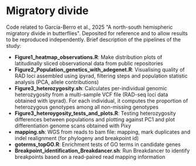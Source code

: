 # Migratory divide

Code related to García-Berro et al., 2025 "A north-south hemispheric migratory divide in butterflies". Deposited for reference and to allow results to be reproduced independently. Brief description of the pipelines of the study:

- **Figure1_heatmap_observations.R**: Make distribution plots of latitudinally sliced observational data from public repositories
- **Figure2_Population_genetics_with_adegenet.R**: Visualising quality of RAD loci assembled using ipyrad, filtering steps and population statistic analysis (PCA, allele contributions) 
- **Figure3_heterozygosity.sh**: Calculates per-individual genomic heterozygosity from a multi-sample VCF file (RAD-seq loci data obtained with ipyrad). For each individual, it computes the proportion of heterozygous genotypes among all non-missing genotypes
- **Figure3_heteroygosity_tests_and_plots.R**: Testing heterozygosity differences between populations and plotting against PC1 and plot differentiation genome scans obtained with Pixy 
- **mapping.sh**: WGS from reads to bam file: mapping, mark duplicates and indel realignment (for phylogeny and breakpoint id) 
- **goterms_topGO.R**: Enrichment tests of GO terms in candidate genes
- **Breakpoint_identification_Breakdancer.sh**: Run Breakdancer to identify breakpoints based on a read-paired read mapping information 
